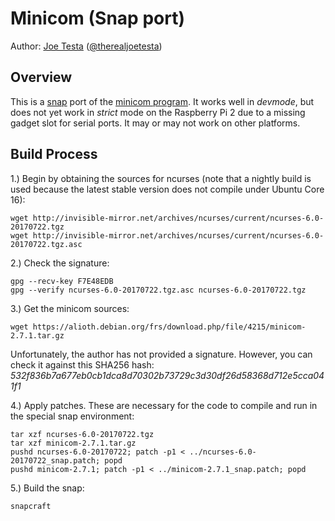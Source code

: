 # Minicom (Snap port)

Author: [Joe Testa](http://www.positronsecurity.com/company/) ([@therealjoetesta](https://twitter.com/therealjoetesta))

## Overview

This is a [snap](https://snapcraft.io/) port of the [minicom program](https://en.wikipedia.org/wiki/Minicom).  It works well in *devmode*, but does not yet work in *strict* mode on the Raspberry Pi 2 due to a missing gadget slot for serial ports.  It may or may not work on other platforms.


## Build Process

1.) Begin by obtaining the sources for ncurses (note that a nightly build is used because the latest stable version does not compile under Ubuntu Core 16):

    wget http://invisible-mirror.net/archives/ncurses/current/ncurses-6.0-20170722.tgz
    wget http://invisible-mirror.net/archives/ncurses/current/ncurses-6.0-20170722.tgz.asc

2.) Check the signature:

    gpg --recv-key F7E48EDB
    gpg --verify ncurses-6.0-20170722.tgz.asc ncurses-6.0-20170722.tgz

3.) Get the minicom sources:

    wget https://alioth.debian.org/frs/download.php/file/4215/minicom-2.7.1.tar.gz

Unfortunately, the author has not provided a signature.  However, you can check it against this SHA256 hash: *532f836b7a677eb0cb1dca8d70302b73729c3d30df26d58368d712e5cca041f1*

4.) Apply patches.  These are necessary for the code to compile and run in the special snap environment:

    tar xzf ncurses-6.0-20170722.tgz
    tar xzf minicom-2.7.1.tar.gz
    pushd ncurses-6.0-20170722; patch -p1 < ../ncurses-6.0-20170722_snap.patch; popd
    pushd minicom-2.7.1; patch -p1 < ../minicom-2.7.1_snap.patch; popd

5.) Build the snap:

    snapcraft
